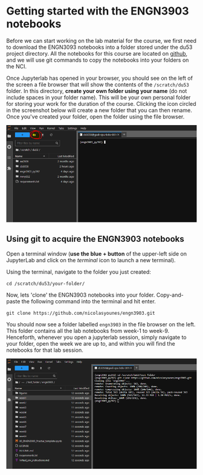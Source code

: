 # Getting started with the ENGN3903 notebooks

Before we can start working on the lab material for the course, we first need to download the ENGN3093 notebooks into a folder stored under the du53 project directory. All the notebooks for this course are located on [github](https://github.com/nicolasyounes/engn3903), and we will use git commands to copy the notebooks into your folders on the NCI.

Once Jupyterlab has opened in your browser, you should see on the left of the screen a file browser that will show the contents of the `/scratch/du53` folder. In this directory, **create your own folder using your name** (do not include spaces in your folder name). This will be your own personal folder for storing your work for the duration of the course. Clicking the icon circled in the screenshot below will create a new folder that you can then rename. Once you've created your folder, open the folder using the file browser.

![Open_jupyterlab](/figures/Open_jupyterlab.PNG)

## Using git to acquire the ENGN3903 notebooks

Open a terminal window (**use the blue + button** of the upper-left side on JupyterLab and click on the _terminal_ icon to launch a new terminal). 

Using the terminal, navigate to the folder you just created:

    cd /scratch/du53/your-folder/

Now, lets 'clone' the ENGN3903 notebooks into your folder. Copy-and-paste the following command into the terminal and hit enter.
    
    git clone https://github.com/nicolasyounes/engn3903.git

You should now see a folder labelled `engn3903` in the file browser on the left. This folder contains all the lab notebooks from week-1 to week-9. Henceforth, whenever you open a jupyterlab session, simply navigate to your folder, open the week we are up to, and within you will find the notebooks for that lab session.
 
![git_clone](/figures/git_clone.PNG)
    